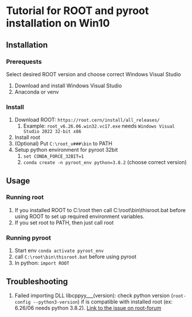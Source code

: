 # Tutorial for ROOT and pyroot installation on Win10

## Installation

### Prerequests

Select desired ROOT version and choose correct Windows Visual Studio

1. Download and install Windows Visual Studio
2. Anaconda or venv

### Install

1. Download ROOT: `https://root.cern/install/all_releases/`
    1. Example: `root_v6.26.06.win32.vc17.exe` needs `Windows Visual Studio 2022 32-bit x86`
2. Install root
3. (Optional) Put `C:\root_v###\bin` to PATH
4. Setup python environment for pyroot 32bit
    1. `set CONDA_FORCE_32BIT=1`
    2. `conda create -n pyroot_env python=3.8.2` (choose correct version)

## Usage

### Running root

1. If you installed ROOT to C:\root then call C:\root\bin\thisroot.bat before using ROOT to set up required environment variables.
2. If you set root to PATH, then just call root

### Running pyroot

1. Start env `conda activate pyroot_env`
2. call `C:\root\bin\thisroot.bat` before using pyroot
3. In python: `import ROOT`

## Troubleshooting

1. Failed importing DLL libcppyy___(version): check python version (`root-config --python3-version`) if is compatible with installed root (ex: 6.26/06 needs python 3.8.2). [Link to the issue on root-forum](https://root-forum.cern.ch/t/some-problem-about-pyroot/44971)
